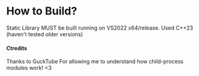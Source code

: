 # How to Build?
Static Library MUST be built running on VS2022 x64/release.
Used C++23 (haven't tested older versions)


#### Ctredits

Thanks to GuckTube For allowing me to understand how child-process modules work! <3
